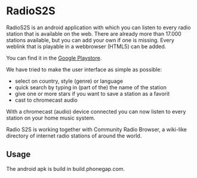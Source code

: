 # RadioS2S

RadioS2S is an android application with which you can listen to every radio station that is available on the web. There are already more than 17.000 stations available, but you can add your own if one is missing. Every weblink that is playable in a webbrowser (HTML5) can be added.

You can find it in the [Google Playstore](https://play.google.com/store/apps/details?id=com.scriptel.simplyradio).

We have tried to make the user interface as simple as possible:
* select on country, style (genre) or language
* quick search by typing in (part of the) the name of the station
* give one or more stars if you want to save a station as a favorit
* cast to chromecast audio

With a chromecast (audio) device connected you can now listen to every station on your home music system.

Radio S2S is working together with Community Radio Browser, a wiki-like directory of internet radio stations of around the world.

## Usage

The android apk is build in build.phonegap.com.
